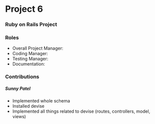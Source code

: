 # Project 6
### Ruby on Rails Project

### Roles
* Overall Project Manager:
* Coding Manager:
* Testing Manager:
* Documentation:

### Contributions

##### Sunny Patel
* Implemented whole schema
* Installed devise
* Implemented all things related to devise (routes, controllers, model, views)




